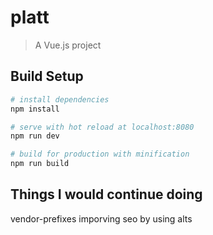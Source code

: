 # platt

> A Vue.js project

## Build Setup

``` bash
# install dependencies
npm install

# serve with hot reload at localhost:8080
npm run dev

# build for production with minification
npm run build
```

## Things I would continue doing

vendor-prefixes
imporving seo by using alts
